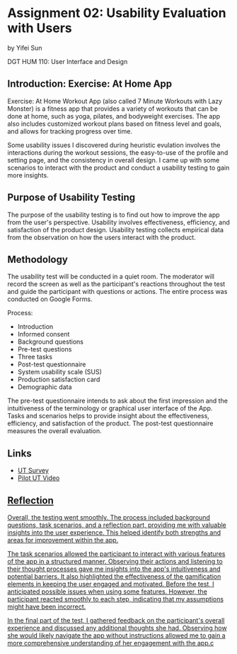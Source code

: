 # Assignment 02: Usability Evaluation with Users
by Yifei Sun

DGT HUM 110: User Interface and Design

## Introduction: Exercise: At Home App
Exercise: At Home Workout App (also called 7 Minute Workouts with Lazy Monster) is a fitness app that provides a variety of workouts that can be done at home, such as yoga, pilates, and bodyweight exercises. The app also includes customized workout plans based on fitness level and goals, and allows for tracking progress over time.

Some usability issues I discovered during heuristic evulation involves the interactions during the workout sessions, the easy-to-use of the profile and setting page, and the consistency in overall design. I came up with some scenarios to interact with the product and conduct a usability testing to gain more insights. 

## Purpose of Usability Testing
The purpose of the usability testing is to find out how to improve the app from the user's perspective. Usability involves effectiveness, efficiency, and satisfaction of the product design. Usability testing collects empirical data from the observation on how the users interact with the product.

## Methodology

The usability test will be conducted in a quiet room. The moderator will record the screen as well as the participant's reactions throughout the test and guide the participant with questions or actions. The entire process was conducted on Google Forms.

Process:
- Introduction
- Informed consent
- Background questions
- Pre-test questions
- Three tasks
- Post-test questionnaire
- System usability scale (SUS)
- Production satisfaction card
- Demographic data

The pre-test questionnaire intends to ask about the first impression and the intuitiveness of the terminology or graphical user interface of the App. Tasks and scenarios helps to provide insight about the effectiveness, efficiency, and satisfaction of the product. The post-test questionnaire measures the overall evaluation.

## Links
- <a href = "https://forms.gle/kmFUZQn6jD9w6qV87"> UT Survey
- <a href = "https://youtu.be/eqhQPSIey4M"> Pilot UT Video

## Reflection
Overall, the testing went smoothly. The process included background questions, task scenarios, and a reflection part, providing me with valuable insights into the user experience. This helped identify both strengths and areas for improvement within the app.

The task scenarios allowed the participant to interact with various features of the app in a structured manner. Observing their actions and listening to their thought processes gave me insights into the app's intuitiveness and potential barriers. It also highlighted the effectiveness of the gamification elements in keeping the user engaged and motivated. Before the test, I anticipated possible issues when using some features. However, the participant reacted smoothly to each step, indicating that my assumptions might have been incorrect.

In the final part of the test, I gathered feedback on the participant's overall experience and discussed any additional thoughts she had. Observing how she would likely navigate the app without instructions allowed me to gain a more comprehensive understanding of her engagement with the app.c
